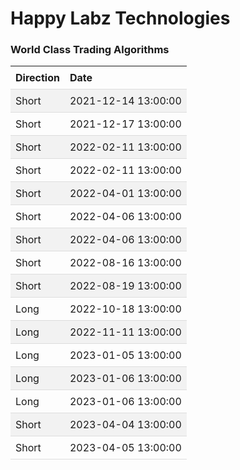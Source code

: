 
<style>
.hits {
            border-collapse: collapse;
            width: 100%;
        }
        .hits th, td {
            padding: 8px;
            text-align: left;
            border-bottom: 1px solid #ddd;
        }
        .hits tr:nth-child(even) {
            background-color: #f2f2f2;
        }
</style>
    
# Happy Labz Technologies

### World Class Trading Algorithms
    
<table class="hits">
    <tr>
        <th>Direction</th>
        <th>Date</th>
      </tr>
    <tr>
        <td>Short</td>
        <td>2021-12-14 13:00:00</td>
    </tr>
    <tr>
        <td>Short</td>
        <td>2021-12-17 13:00:00</td>
    </tr>
    <tr>
        <td>Short</td>
        <td>2022-02-11 13:00:00</td>
    </tr>
    <tr>
        <td>Short</td>
        <td>2022-02-11 13:00:00</td>
    </tr>
    <tr>
        <td>Short</td>
        <td>2022-04-01 13:00:00</td>
    </tr>
    <tr>
        <td>Short</td>
        <td>2022-04-06 13:00:00</td>
    </tr>
    <tr>
        <td>Short</td>
        <td>2022-04-06 13:00:00</td>
    </tr>
    <tr>
        <td>Short</td>
        <td>2022-08-16 13:00:00</td>
    </tr>
    <tr>
        <td>Short</td>
        <td>2022-08-19 13:00:00</td>
    </tr>
    <tr>
        <td>Long</td>
        <td>2022-10-18 13:00:00</td>
    </tr>
    <tr>
        <td>Long</td>
        <td>2022-11-11 13:00:00</td>
    </tr>
    <tr>
        <td>Long</td>
        <td>2023-01-05 13:00:00</td>
    </tr>
    <tr>
        <td>Long</td>
        <td>2023-01-06 13:00:00</td>
    </tr>
    <tr>
        <td>Long</td>
        <td>2023-01-06 13:00:00</td>
    </tr>
    <tr>
        <td>Short</td>
        <td>2023-04-04 13:00:00</td>
    </tr>
    <tr>
        <td>Short</td>
        <td>2023-04-05 13:00:00</td>
    </tr>
    
</table>